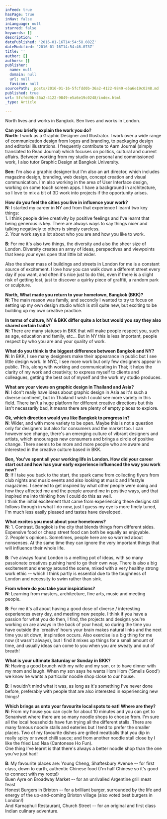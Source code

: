 ```yaml
---
inFeed: true
hasPage: true
inNav: false
inLanguage: null
starred: false
keywords: []
description: ''
datePublished: '2016-01-16T14:54:58.082Z'
dateModified: '2016-01-16T14:54:46.073Z'
title: ''
author: []
authors: []
publisher:
  name: null
  domain: null
  url: null
  favicon: null
sourcePath: _posts/2016-01-16-5fcfdd0b-36a2-4122-9849-e5a6e19c0248.md
published: true
url: 5fcfdd0b-36a2-4122-9849-e5a6e19c0248/index.html
_type: Article

---
```

North lives and works in Bangkok. Ben lives and works in London.

**Can you briefly explain the work you do?**  
**North**: I work as a Graphic Designer and Illustrator. I work over a wide range of communication design from logos and branding, to packaging design and editorial illustrations. I frequently contribute to Aarn Journal (simply translated to Read Journal) which focuses on politics, cultural and current affairs. Between working from my studio on personal and commissioned work, I also tutor Graphic Design at Bangkok University.

**Ben**: I'm also a graphic designer but I'm also an art director, which includes magazine design, branding, web design, concept creation and visual communication. I'm also working in the area of User Interface design, working on some touch screen apps. I have a background in architecture, so I love to mix a bit of 3D work into projects if the opportunity arises.

**How do you feel the cities you live in influence your work?**  
**N**: I started my career in NY and from that experience I learnt two key things:  
1\. I think people drive creativity by positive feelings and I've learnt that being generous is key. There are always ways to say things nicer and talking negatively to others is simply careless.  
2\. Your work says a lot about who you are and how you like to work.

**B**: For me it's also two things, the diversity and also the sheer size of London. Diversity creates an array of ideas, perspectives and viewpoints that keep your eyes open that little bit wider.

Also the sheer mass of buildings and streets in London for me is a constant source of excitement. I love how you can walk down a different street every day if you want, and often it's nice just to do this, even if there is a slight risk of getting lost, just to discover a quirky piece of graffiti, a random park or sculpture.

**North, What made you return to your hometown, Bangkok (BKK)?**  
**N**: The main reason was family, and secondly I wanted to try to focus on setting up my own design studio which is still quite new, but exciting to be building up my own creative practice.

**In terms of culture, NY & BKK differ quite a lot but would you say they also shared certain traits?**  
**N**: There are many statuses in BKK that will make people respect you, such as age, education and family, etc... But in NY this is less important, people respect by who you are and your quality of work.

**What do you think is the biggest difference between Bangkok and NY?**  
**N**: In BKK, I see many designers make their appearance in public but I see little design work. In NYC, I see more work but only few designers appear in public. This, along with working and communicating in Thai; it helps the clarity of my work and creativity; to express myself to clients and colleagues, getting the best out of myself and the work my studio produces.

**What are your views on graphic design in Thailand and Asia?**  
**N**: I don't really have ideas about graphic design in Asia as it's such a diverse continent, but in Thailand I wish I could see more variety in this field. There isn't a huge platform for different creative directions but this isn't necessarily bad, it means there are plenty of empty places to explore.

**Ok, which direction would you like Bangkok to progress in?**  
**N**: Wider, and with more variety to be open. Maybe this is not a question only for designers but also for consumers and the market too. I can however see change, there's an emerging culture of vibrant designers and artists, which encourages new consumers and brings a circle of positive change. There seems to be more and more people who are aware and interested in the creative culture based in BKK.

**Ben, You've spent all your working life in London. How did your career start out and how has your early experience influenced the way you work now?**  
**B**: If I take you back to the start, the spark came from collecting flyers from club nights and music events and also looking at music and lifestyle magazines. I seemed to get inspired by what other people were doing and how they affected me and the people around me in positive ways, and that inspired me into thinking how I could do this as well.  
I think the initial excitement that came from experiencing these designs still follows through in what I do now, just I guess my eye is more finely tuned, I'm much less easily pleased and tastes have developed.

**What excites you most about your hometowns?**  
**N**: 1\. Contrast. Bangkok is the city that blends things from different sides. Expensive food or cheap street food can both be equally as enjoyable.  
2\. People's opinions. Sometimes, people here are so worried about nonsenses. At the same time they can ignore the very important things that will influence their whole life.

**B**: I've always found London is a melting pot of ideas, with so many passionate creatives pushing hard to go their own way. There is also a big excitement and energy around the scene, mixed with a very healthy strong work ethic -- which I think partly is essential due to the toughness of London and necessity to swim rather than sink.

**From where do you take your inspirations?**  
**N**: Learning from masters, architecture, fine arts, music and meeting people.

**B**: For me it's all about having a good dose of diverse / interesting experiences every day, and meeting new people. I think if you have a passion for what you do then, I find, the projects and designs you're working on are always in the back of your head, so during the time you have outside the 'creative' hours your brain makes natural links and the next time you sit down, inspiration occurs. Also exercise is a big thing for me now (it wasn't always), but I find it mixes up things for a small amount of time, and usually ideas can come to you when you are sweaty and out of breath!

**What is your ultimate Saturday or Sunday in BKK?**  
**N**: Having a good brunch with my wife and my son, or to have dinner with my mom and laugh. When my son says he wants Hom Hom ('Smells Good') we know he wants a particular noodle shop close to our house.

**B**: I wouldn't mind what it was, as long as it's something I've never done before, preferably with people that are also interested in experiencing new things!

**Which brings us onto your favourite local spots to eat! Where are they?**  
**N**: From my house you can cycle for about 10 minutes and you can get to Senaniwet where there are so many noodle shops to choose from. I'm sure all the local households have fun trying all the different stalls. There are many famous noodle stalls and eateries but I tend to prefer the smaller places. Two of my favourite dishes are grilled meatballs that you dip in really spicy or sweet chilli sauce; and from another noodle stall close by I like the fried Lad Naa (Cantonese Ho Fun).  
One thing I've learnt is that there's always a better noodle shop than the one you've just had!

**B**: My favourite places are: Young Cheng, Shaftesbury Avenue -- for first class, down to earth, authentic Chinese food (I'm half Chinese so it's good to connect with my roots!)  
Buen Ayre on Broadway Market -- for an unrivalled Argentine grill meat feast  
Honest Burgers in Brixton -- for a brilliant burger, surrounded by the life and energy of the up-and-coming Brixton village (also voted best burgers in London!)  
And Karnaphuli Restaurant, Church Street -- for an original and first class Indian culinary adventure.